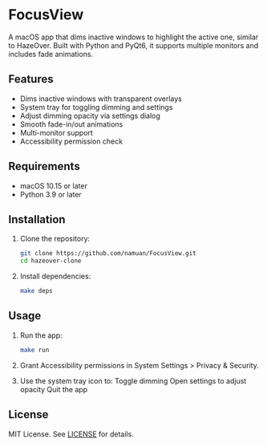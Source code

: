 # FocusView

A macOS app that dims inactive windows to highlight the active one, similar to HazeOver. Built with Python and PyQt6, it supports multiple monitors and includes fade animations.

## Features
- Dims inactive windows with transparent overlays
- System tray for toggling dimming and settings
- Adjust dimming opacity via settings dialog
- Smooth fade-in/out animations
- Multi-monitor support
- Accessibility permission check

## Requirements
- macOS 10.15 or later
- Python 3.9 or later

## Installation
1. Clone the repository:
   ```bash
   git clone https://github.com/namuan/FocusView.git
   cd hazeover-clone
   ```
2. Install dependencies:

    ```bash
    make deps
    ```

## Usage

1. Run the app:

   ```bash
   make run
   ```
2. Grant Accessibility permissions in System Settings > Privacy & Security.
3. Use the system tray icon to:
    Toggle dimming
    Open settings to adjust opacity
    Quit the app


## License

MIT License. See [LICENSE](LICENSE) for details.
